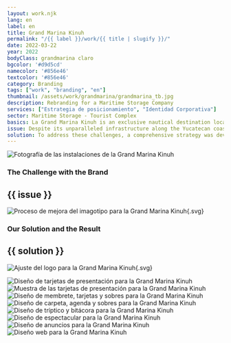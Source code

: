 ```yaml
---
layout: work.njk 
lang: en
label: en
title: Grand Marina Kinuh
permalink: "/{{ label }}/work/{{ title | slugify }}/"
date: 2022-03-22
year: 2022
bodyClass: grandmarina claro
bgcolor: '#d9d5cd'
namecolor: '#856e46'
textcolor: '#856e46'
category: Branding
tags: ["work", "branding", "en"]
thumbnail: /assets/work/grandmarina/grandmarina_tb.jpg
description: Rebranding for a Maritime Storage Company
services: ["Estrategia de posicionamiento", "Identidad Corporativa"]
sector: Maritime Storage - Tourist Complex
basics: La Grand Marina Kinuh is an exclusive nautical destination located in Telchac Puerto, Yucatán. It features a marina with floating docks, villas for lodging, a gourmet restaurant, a snack bar, and a robust infrastructure capable of hosting large-scale sports and social events.
issue: Despite its unparalleled infrastructure along the Yucatecan coast, La Grand Marina lacked a strong focus and failed to clearly convey its brand values. The staff did not fully understand the marina’s purpose or what aspects they should prioritize beyond their immediate tasks. This lack of clarity resulted in inefficiencies across its communication channels. The messaging was unclear, and the absence of a well-defined brand personality made it challenging to connect with its audience.
solution: To address these challenges, a comprehensive strategy was developed to establish a clear purpose and sense of direction for the marina. The brand’s essence was defined, along with the reasons for its existence and its role as a business. Market trends were analyzed to identify actionable opportunities for communication. The brand’s architecture was redefined to project a cohesive identity, starting internally and expanding outward. Buyer personas were developed to better understand and empathize with the audience, identifying where they are and how to capture their attention. On the visual side, subtle improvements were made to the logo. While the existing logo worked, it contained some erratic or unpolished elements in the iconography. These refinements enhanced the professionalism and coherence of the brand’s visual identity without losing recognition. The result is a rebranding that aligns La Grand Marina Kinuh’s operations, messaging, and identity, positioning it as a leader in the Yucatecan nautical and tourist sector while fostering a stronger connection with its audience.
---
```


![Fotografía de las instalaciones de la Grand Marina Kinuh](/assets/work/grandmarina/grandmarina_portada.jpg)

<div class="column__2">
    <div class="col__left">
        <h3>The Challenge with the Brand</h3>
    </div>
    <div class="col__right">
        <h2>{{ issue }}</h2>
    </div>
</div>

![Proceso de mejora del imagotipo para la Grand Marina Kinuh](/assets/work/grandmarina/grandmarina_logo_proceso.svg){.svg}

<div class="column__2 work__column__2">
    <div class="col__left">
        <h3>Our Solution and the Result</h3>
    </div>
    <div class="col__right">
        <h2>{{ solution }}</h2>
    </div>
</div>

![Ajuste del logo para la Grand Marina Kinuh](/assets/work/grandmarina/grandmarina_logo.svg){.svg}

![Diseño de tarjetas de presentación para la Grand Marina Kinuh](/assets/work/grandmarina/grandmarina_tarjetas_solas.jpg)
![Muestra de las tarjetas de presentación para la Grand Marina Kinuh](/assets/work/grandmarina/grandmarina_tarjetas_patron.jpg)
![Diseño de membrete, tarjetas y sobres para la Grand Marina Kinuh](/assets/work/grandmarina/grandmarina_membrete_tarjetas_sobre.jpg)
![Diseño de carpeta, agenda y sobres para la Grand Marina Kinuh](/assets/work/grandmarina/grandmarina_carpeta_agenda_sobre.jpg)
![Diseño de tríptico y bitácora para la Grand Marina Kinuh](/assets/work/grandmarina/grandmarina_bitacora_triptico.jpg)
![Diseño de espectacular para la Grand Marina Kinuh](/assets/work/grandmarina/grandmarina_espectacular.jpg)
![Diseño de anuncios para la Grand Marina Kinuh](/assets/work/grandmarina/grandmarina_poster.jpg)
![Diseño web para la Grand Marina Kinuh](/assets/work/grandmarina/grandmarina_web.jpg)